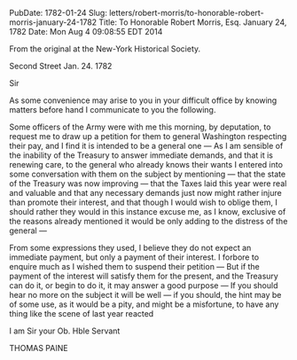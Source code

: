 PubDate: 1782-01-24
Slug: letters/robert-morris/to-honorable-robert-morris-january-24-1782
Title: To Honorable Robert Morris, Esq.  January 24, 1782
Date: Mon Aug  4 09:08:55 EDT 2014

   From the original at the New-York Historical Society.

   Second Street Jan. 24. 1782

   Sir

   As some convenience may arise to you in your difficult office by knowing
   matters before hand I communicate to you the following.

   Some officers of the Army were with me this morning, by deputation, to
   request me to draw up a petition for them to general Washington respecting
   their pay, and I find it is intended to be a general one &mdash; As I am sensible
   of the inability of the Treasury to answer immediate demands, and that it
   is renewing care, to the general who already knows their wants I entered
   into some conversation with them on the subject by mentioning &mdash; that the
   state of the Treasury was now improving &mdash; that the Taxes laid this year were
   real and valuable and that any necessary demands just now might rather
   injure than promote their interest, and that though I would wish to oblige
   them, I should rather they would in this instance excuse me, as I know,
   exclusive of the reasons already mentioned it would be only adding to the
   distress of the general &mdash;

   From some expressions they used, I believe they do not expect an immediate
   payment, but only a payment of their interest. I forbore to enquire much as
   I wished them to suspend their petition &mdash; But if the payment of the
   interest will satisfy them for the present, and the Treasury can do it, or
   begin to do it, it may answer a good purpose &mdash; If you should hear no more
   on the subject it will be well &mdash; if you should, the hint may be of some
   use, as it would be a pity, and might be a misfortune, to have any thing like
   the scene of last year reacted

   I am Sir your Ob. Hble Servant

   THOMAS PAINE


